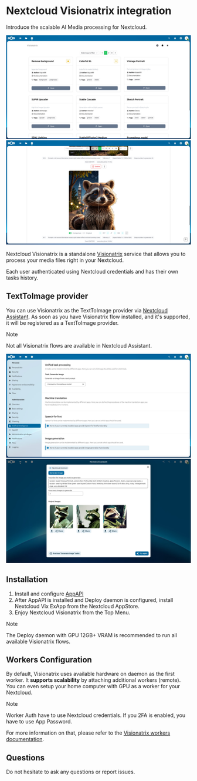 # Nextcloud Visionatrix integration

Introduce the scalable AI Media processing for Nextcloud.

<picture>
  <source media="(prefers-color-scheme: dark)" srcset="./screenshots/visionatrix_1_dark.jpg">
  <img alt="Visionatrix UI" src="./screenshots/visionatrix_1_light.jpg">
</picture>

<picture>
  <source media="(prefers-color-scheme: dark)" srcset="./screenshots/visionatrix_2_dark.jpg">
  <img alt="Visionatrix UI" src="./screenshots/visionatrix_2_light.jpg">
</picture>

Nextcloud Visionatrix is a standalone [Visionatrix](https://github.com/Visionatrix/Visionatrix) service that allows you to process your media files right in your Nextcloud.

Each user authenticated using Nextcloud credentials and has their own tasks history.

## TextToImage provider

You can use Visionatrix as the TextToImage provider via [Nextcloud Assistant](https://github.com/nextcloud/assistant).
As soon as you have Visionatrix flow installed, and it's supported, it will be registered as a TextToImage provider.

> [!NOTE]
> Not all Visionatrix flows are available in Nextcloud Assistant.

<picture>
  <source media="(prefers-color-scheme: dark)" srcset="./screenshots/visionatrix_3_dark.jpg">
  <img alt="Visionatrix in Assistant UI" src="./screenshots/visionatrix_3_light.jpg">
</picture>

<picture>
  <source media="(prefers-color-scheme: dark)" srcset="./screenshots/visionatrix_4_dark.jpg">
  <img alt="Visionatrix in Assistant UI" src="./screenshots/visionatrix_4_light.jpg">
</picture>

## Installation

1. Install and configure [AppAPI](https://github.com/cloud-py-api/app_api)
2. After AppAPI is installed and Deploy daemon is configured, install Nextcloud Vix ExApp from the Nextcloud AppStore.
3. Enjoy Nextcloud Visionatrix from the Top Menu.

> [!NOTE]
> The Deploy daemon with GPU 12GB+ VRAM is recommended to run all available Visionatrix flows.

## Workers Configuration

By default, Visionatrix uses available hardware on daemon as the first worker.
It **supports scalability** by attaching additional workers (remote).
You can even setup your home computer with GPU as a worker for your Nextcloud.

> [!NOTE]
> Worker Auth have to use Nextcloud credentials. If you 2FA is enabled, you have to use App Password.

For more information on that, please refer to the [Visionatrix workers documentation](https://visionatrix.github.io/VixFlowsDocs/).

## Questions

Do not hesitate to ask any questions or report issues.
